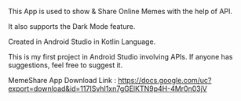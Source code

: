 This App is used to show & Share Online Memes with the help of API.

It also supports the Dark Mode feature.

Created in Android Studio in Kotlin Language.

This is my first project in Android Studio involving APIs. If anyone has suggestions, feel free to suggest it.

MemeShare App Download Link : https://docs.google.com/uc?export=download&id=117ISvhI1xn7gGElKTN9p4H-4Mr0n03jV



